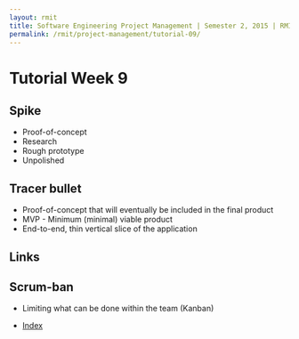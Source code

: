 ```yaml
---
layout: rmit
title: Software Engineering Project Management | Semester 2, 2015 | RMIT
permalink: /rmit/project-management/tutorial-09/
---
```


Tutorial Week 9
===============

## Spike

* Proof-of-concept
* Research
* Rough prototype
* Unpolished

## Tracer bullet

* Proof-of-concept that will eventually be included in the final product
* MVP - Minimum (minimal) viable product
* End-to-end, thin vertical slice of the application


## Links

[](http://www.gettingagile.com/2007/10/22/research-spikes-tracer-bullets-oh-my/)

## Scrum-ban

* Limiting what can be done within the team (Kanban)



<nav class="nav-lectures">
    <ul>
        <li class="index"><a href="../index.html">Index</a></li>
    </ul>
</nav>
